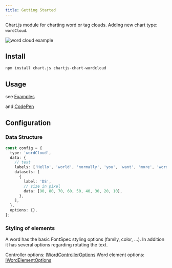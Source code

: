 ```yaml
---
title: Getting Started
---
```


Chart.js module for charting word or tag clouds. Adding new chart type: `wordCloud`.

![word cloud example](https://user-images.githubusercontent.com/4129778/88903326-cbb55a80-d253-11ea-9fb3-ecca1e1ef67f.png)

## Install

```sh
npm install chart.js chartjs-chart-wordcloud
```

## Usage

see [Examples](./examples/)

and [CodePen](https://codepen.io/sgratzl/pen/WNwzYgy)

## Configuration

### Data Structure

```ts
const config = {
  type: 'wordCloud',
  data: {
    // text
    labels: ['Hello', 'world', 'normally', 'you', 'want', 'more', 'words', 'than', 'this'],
    datasets: [
      {
        label: 'DS',
        // size in pixel
        data: [90, 80, 70, 60, 50, 40, 30, 20, 10],
      },
    ],
  },
  options: {},
};
```

### Styling of elements

A word has the basic FontSpec styling options (family, color, ...). In addition it has several options regarding rotating the text.

Controller options: [IWordControllerOptions](/api/interfaces/interface.IWordCloudControllerDatasetOptions.html)
Word element options: [IWordElementOptions](/api/interfaces/interface.IWordElementOptions.html)

